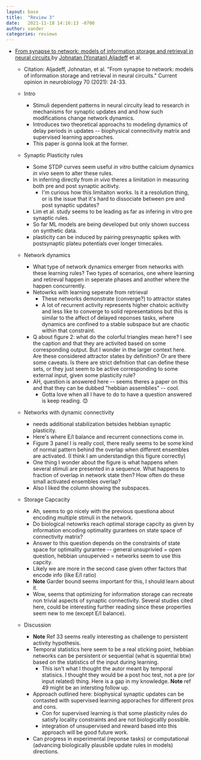 ```yaml
---
layout: base
title:  "Review 3"
date:   2021-11-18 14:16:13 -0700
author: xander
categories: reviews
---
```




- [From synapse to network: models of information storage and retrieval in neural circuits
](https://www.sciencedirect.com/science/article/abs/pii/S0959438821000593) by [Johnatan (Yonatan) Aljadeff](https://aljadeff.ucsd.edu/) et al.


    - Citation: Aljadeff, Johnatan, et al. "From synapse to network: models of information storage and retrieval in neural circuits." Current opinion in neurobiology 70 (2021): 24-33.

    - Intro
       - Stimuli dependent patterns in neural circuity lead to research in mechanisms for synaptic updates and and how such modifications change network dynamics.
       - Introduces two theoretical approachs to modeling dynamics of delay periods in updates -- biophysical connecitivity matrix and supervised learning approaches.
       - This paper is gonna look at the former.
    - Synaptic Plasticity rules
        - Some STDP curves seem useful _in vitro_ butthe calcium dynamics _in vivo_ seem to alter these rules.
        - In inferring directly from _in vivo_ theres a limitation in measuring both pre and post synaptic acitivty.
            - I'm curious how this limitaiton works. Is it a resolution thing, or is the issue that it's hard to dissociate between pre and post synaptic updates?
        - Lim et al. study seems to be leading as far as infering in vitro pre synaptic rules.
        - So far ML models are being developed but only shown success on synthetic data.
        - plasticity can be induced by pairing presynaptic spikes with postsynaptic plateu potentials over longer timecales.
    - Network dynamics
        - What type of network dynamics emerger from networks with these learning rules? Two types of scenarios, one where learning and retireval happen in seperate phases and another where the happen concurrently.
        - Netowrks with learning seperate from retrieval
            - These networks demonstrate (converge?) to attractor states
            - A lot of recurrent activity represents higher chatoic acitivity and less like to converge to solid representations but this is similar to the affect of delayed reponses tasks, where dynamics are confined to a stable subspace but are chaotic within that constraint.
        - Q about figure 2: what do the colorful triangles mean here? I see the caption and that they are activited based on some corresponding output. But I wonder in the larger context here. Are these considered attractor states by definition? Or are there some caveats. Is there are strict defnition that can define these sets, or they just seem to be active corresponding to some external input, given some plasticity rule?
        - AH, question is answered here -- seems theres a paper on this and that they can be dubbed "hebbian assemblies" -- cool.
            - Gotta love when all I have to do to have a question answered is keep reading. :blush:
    - Networks with dynamic connectivity
        - needs additional stabilization betsides hebbian synaptic plasticity.
        - Here's where E/I balance and recurrent connections come in.
        - Figure 3 panel I is really cool, there really seems to be some kind of normal pattern behind the overlap when different ensembles are activated. (I think I am understandign this figure correctly)
        - One thing I wonder about the figure is what happens when several stimuli are presented in a sequence. What happens to fraction of overlap in network state then? How often do these small activated ensembles overlap?
        - Also I liked the column showing the subspaces.
    - Storage Capcacity 
        - Ah, seems to go nicely with the previous questiona about encoding multiple stimuli in the network.
        - Do biological netowrks reach optimal storage capcity as given by information encoding optimality gurantees on state space of connectivity matrix?
        - Answer to this question depends on the constraints of state space for optimality gurantee -- general unsuprivied = open question, hebbian unsupervied = networks seem to use this capcity.
        - Likely we are more in the second case given other factors that encode info (like E/I ratio)
        - **Note** Garder bound seems important for this, I should learn about it.
        - Wow, seems that optimizing for information storage can recreate non trivial aspects of synaptic connectivity. Several studies cited here, could be interesting further reading since these properties seem new to me (except E/I balance).
    - Discussion
        - **Note** Ref 33 seems really interesting as challenge to persistent activity hypothesis.
        - Temporal statistics here seem to be a real sticking point, hebbian networks can be persistent or sequential (what is squential btw) based on the statistics of the input during learning. 
            - This isn't what I thought the autor meant by temporal statisics. I thought they would be a post hoc test, not a pre (or input related) thing. Here is a gap in my knowledge. **Note** ref 49 might be an intersting follow up.
        - Approach outlined here: biophysical synaptic updates can be contasted with supervised learning apporaches for different pros and cons.
            - Con for supervised learning is that some plasticity rules do satisfy locality constraints and are not biologicallly possible.
            - integration of unsupervised and reward based into this approach will be good future work.
        - Can progress in experimental (reponse tasks) or computational (advancing biologically plausbile update rules in models) directions. 
